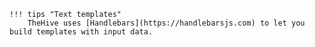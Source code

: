     !!! tips "Text templates"
        TheHive uses [Handlebars](https://handlebarsjs.com) to let you build templates with input data.